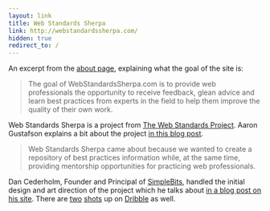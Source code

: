 ```yaml
---
layout: link
title: Web Standards Sherpa
link: http://webstandardssherpa.com/
hidden: true
redirect_to: / 
---
```


An excerpt from the [about page](http://webstandardssherpa.com/about),
explaining what the goal of the site is:

> The goal of WebStandardsSherpa.com is to provide web professionals the
> opportunity to receive feedback, glean advice and learn best practices
> from experts in the field to help them improve the quality of their
> own work.

Web Standards Sherpa is a project from [The Web Standards
Project](http://www.webstandards.org/). Aaron Gustafson explains a bit
about the project [in this blog
post](http://www.webstandards.org/2011/03/13/the-sherpas-are-here/).

> Web Standards Sherpa came about because we wanted to create a
> repository of best practices information while, at the same time,
> providing mentorship opportunities for practicing web professionals.

Dan Cederholm, Founder and Principal of
[SimpleBits](http://simplebits.com/), handled the initial design and art
direction of the project which he talks about [in a blog post on his
site](http://simplebits.com/notebook/2011/03/14/webstandardssherpa/).
There are [two](http://dribbble.com/shots/130502-Shirley)
[shots](http://dribbble.com/shots/121853-Pack) up on
[Dribble](http://dribbble.com/) as well.
